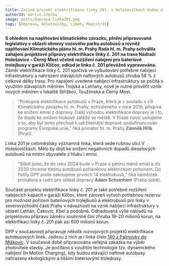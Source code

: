 ```yaml
---
title: Začíná projekt elektrifikace linky 201, v Holešovičkách budou elektrobusy
authorId: martin.sterba
image: posts/doprava-linka201.png
tags: [Doprava, Holešovičky, Libeň, Magistrát]
---
```


**S ohledem na naplňování klimatického závazku, plnění připravované legislativy v oblasti obnovy vozového parku autobusů a rovněž naplňování Klimatického plánu hl. m. Prahy Rada hl. m. Prahy schválila zahájení projektové přípravy elektrifikace linky č. 201 na trase Nádraží Holešovice – Černý Most včetně rozšíření nabíjení pro bateriové trolejbusy v garáži Klíčov, odkud je linka č. 201 převážně vypravována.**
 
Záměr elektrifikace linky č. 201 spočívá ve vybudování potřebné nabíjecí infrastruktury a nahrazení stávajících naftových autobusů zhruba 58 % z celkové délky trasy. Pro napájení uvedené nabíjecí infrastruktury se počítá s využitím stávajících měníren Trojská a Letňany, nově je nutné prověřit vznik nových měníren v lokalitě Střížkov, Toužimská a Černý Most. 

>“Postupná elektrifikace autobusů v Praze, která je v souladu s cíli Klimatického závazku hl. m. Prahy, schváleného v roce 2019, přispívá ke snížení emisí z dopravy. Další výhodou elektrifikace dopravy je i to, že dojde ke snížení hlukové zátěže ve městě. V Praze navíc usilujeme o to, aby byl tento přechod k udržitelnější dopravě spolufinancován programy Evropské unie,” říká primátor hl. m. Prahy **Zdeněk Hřib** (Piráti).

Linka 201 je celoměstsky významná linka, která vede rušnou ulicí V Holešovičkách. Mělo by dojít ke snížení negativních dopadů dieselových autobusů na místní obyvatele z hluku i emisí. 

>“Slíbili jsme, že do roku 2024 bude v Praze o pětinu méně emisí a do 2030 chceme třetinu autobusů poháněnou elektrickým pohonem. Do flotily DPP proto nakoupíme prvních 14 elektrobusů,“ říká náměstek primátora a radní pro oblast dopravy **Adam Scheinherr** (Praha sobě).

Součástí projektu elektrifikace linky č. 201 je také potřebné rozšíření nabíjecích kapacit v garáži Klíčov, které zároveň vytvoří potřebnou rezervu pro možnost pořízení bateriových trolejbusů a elektrobusů pro linky v severovýchodní části Prahy v návaznosti na vznik nabíjecí infrastruktury v oblasti Letňan, Čakovic, Kbel a podobně. Odhadovaná výše nákladů na projektovou přípravu záměru souhrnně činí zhruba 18–20 milionů korun, na elektrifikaci linky č. 201 pak asi 600 milionů korun.

DPP v současnosti připravuje několik rozvojových projektů elektrifikace autobusových linek. Jednou z nich je i linka číslo [140 z Palmovky do Miškovic](https://praha8.pirati.cz/aktuality/na-lince-140-budou-jezdit-trolejbusy.html). V současné době připravována veřejná zakázka na výběr zhotovitele stavby. Je počítáno s využitím technologie tzv. dynamického nabíjení (In Motion Charging), kdy budou stávající naftové autobusy nahrazeny ekologickými a tiššími bateriovými trolejbusy. 
